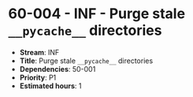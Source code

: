 # 60-004 - INF - Purge stale `__pycache__` directories
- **Stream**: INF
- **Title**: Purge stale `__pycache__` directories
- **Dependencies**: 50-001
- **Priority**: P1
- **Estimated hours**: 1
